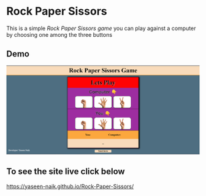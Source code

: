 
# Rock Paper Sissors

This is a simple<i> Rock Paper Sissors game </i>you can play against a computer by choosing one among the three buttons


## Demo

<img src="images/demo_img.png" alt="Sample Photo">

## To see the site live click below
https://yaseen-naik.github.io/Rock-Paper-Sissors/

